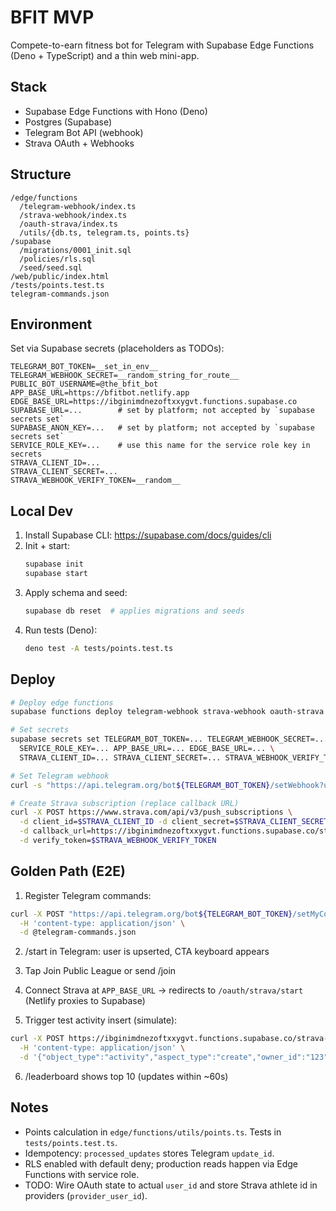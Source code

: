 # BFIT MVP

Compete-to-earn fitness bot for Telegram with Supabase Edge Functions (Deno + TypeScript) and a thin web mini-app.

## Stack
- Supabase Edge Functions with Hono (Deno)
- Postgres (Supabase)
- Telegram Bot API (webhook)
- Strava OAuth + Webhooks

## Structure

```
/edge/functions
  /telegram-webhook/index.ts
  /strava-webhook/index.ts
  /oauth-strava/index.ts
  /utils/{db.ts, telegram.ts, points.ts}
/supabase
  /migrations/0001_init.sql
  /policies/rls.sql
  /seed/seed.sql
/web/public/index.html
/tests/points.test.ts
telegram-commands.json
```

## Environment

Set via Supabase secrets (placeholders as TODOs):

```
TELEGRAM_BOT_TOKEN=__set_in_env__
TELEGRAM_WEBHOOK_SECRET=__random_string_for_route__
PUBLIC_BOT_USERNAME=@the_bfit_bot
APP_BASE_URL=https://bfitbot.netlify.app
EDGE_BASE_URL=https://ibginimdnezoftxxygvt.functions.supabase.co
SUPABASE_URL=...        # set by platform; not accepted by `supabase secrets set`
SUPABASE_ANON_KEY=...   # set by platform; not accepted by `supabase secrets set`
SERVICE_ROLE_KEY=...    # use this name for the service role key in secrets
STRAVA_CLIENT_ID=...
STRAVA_CLIENT_SECRET=...
STRAVA_WEBHOOK_VERIFY_TOKEN=__random__
```

## Local Dev

1. Install Supabase CLI: https://supabase.com/docs/guides/cli
2. Init + start:
   ```bash
   supabase init
   supabase start
   ```
3. Apply schema and seed:
   ```bash
   supabase db reset  # applies migrations and seeds
   ```
4. Run tests (Deno):
   ```bash
   deno test -A tests/points.test.ts
   ```

## Deploy

```bash
# Deploy edge functions
supabase functions deploy telegram-webhook strava-webhook oauth-strava

# Set secrets
supabase secrets set TELEGRAM_BOT_TOKEN=... TELEGRAM_WEBHOOK_SECRET=... \
  SERVICE_ROLE_KEY=... APP_BASE_URL=... EDGE_BASE_URL=... \
  STRAVA_CLIENT_ID=... STRAVA_CLIENT_SECRET=... STRAVA_WEBHOOK_VERIFY_TOKEN=...

# Set Telegram webhook
curl -s "https://api.telegram.org/bot${TELEGRAM_BOT_TOKEN}/setWebhook?url=https://ibginimdnezoftxxygvt.functions.supabase.co/telegram-webhook/telegram/webhook/${TELEGRAM_WEBHOOK_SECRET}"

# Create Strava subscription (replace callback URL)
curl -X POST https://www.strava.com/api/v3/push_subscriptions \
  -d client_id=$STRAVA_CLIENT_ID -d client_secret=$STRAVA_CLIENT_SECRET \
  -d callback_url=https://ibginimdnezoftxxygvt.functions.supabase.co/strava-webhook/webhooks/strava \
  -d verify_token=$STRAVA_WEBHOOK_VERIFY_TOKEN
```

## Golden Path (E2E)

1) Register Telegram commands:
```bash
curl -X POST "https://api.telegram.org/bot${TELEGRAM_BOT_TOKEN}/setMyCommands" \
  -H 'content-type: application/json' \
  -d @telegram-commands.json
```

2) /start in Telegram: user is upserted, CTA keyboard appears

3) Tap Join Public League or send /join

4) Connect Strava at `APP_BASE_URL` → redirects to `/oauth/strava/start` (Netlify proxies to Supabase)

5) Trigger test activity insert (simulate):
```bash
curl -X POST https://ibginimdnezoftxxygvt.functions.supabase.co/strava-webhook/webhooks/strava \
  -H 'content-type: application/json' \
  -d '{"object_type":"activity","aspect_type":"create","owner_id":"123","object_id":"456"}'
```

6) /leaderboard shows top 10 (updates within ~60s)

## Notes

- Points calculation in `edge/functions/utils/points.ts`. Tests in `tests/points.test.ts`.
- Idempotency: `processed_updates` stores Telegram `update_id`.
- RLS enabled with default deny; production reads happen via Edge Functions with service role.
- TODO: Wire OAuth state to actual `user_id` and store Strava athlete id in providers (`provider_user_id`).


